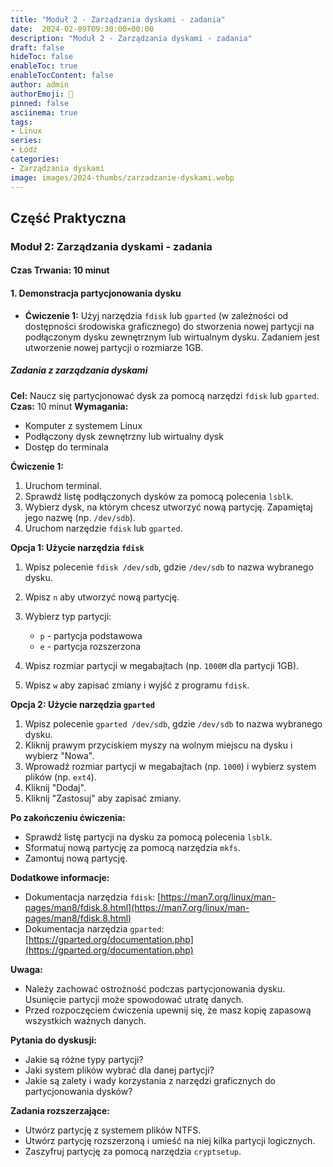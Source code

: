 ```yaml
---
title: "Moduł 2 - Zarządzania dyskami - zadania"
date:  2024-02-09T09:30:00+00:00
description: "Moduł 2 - Zarządzania dyskami - zadania"
draft: false
hideToc: false
enableToc: true
enableTocContent: false
author: admin
authorEmoji: 🐧
pinned: false
asciinema: true
tags:
- Linux
series:
- Łódź
categories:
- Zarządzania dyskami
image: images/2024-thumbs/zarzadzanie-dyskami.webp
---
```

## Część Praktyczna
### Moduł 2: Zarządzania dyskami - zadania
#### Czas Trwania: 10 minut

#### 1. **Demonstracja partycjonowania dysku**

- **Ćwiczenie 1:** Użyj narzędzia `fdisk` lub `gparted` (w zależności od dostępności środowiska graficznego) do stworzenia nowej partycji na podłączonym dysku zewnętrznym lub wirtualnym dysku. Zadaniem jest utworzenie nowej partycji o rozmiarze 1GB.

##### Zadania z zarządzania dyskami

**Cel:** Naucz się partycjonować dysk za pomocą narzędzi `fdisk` lub `gparted`.
**Czas:** 10 minut
**Wymagania:**
* Komputer z systemem Linux
* Podłączony dysk zewnętrzny lub wirtualny dysk
* Dostęp do terminala

**Ćwiczenie 1:**

1. Uruchom terminal.
2. Sprawdź listę podłączonych dysków za pomocą polecenia `lsblk`.
3. Wybierz dysk, na którym chcesz utworzyć nową partycję. Zapamiętaj jego nazwę (np. `/dev/sdb`).
4. Uruchom narzędzie `fdisk` lub `gparted`.

**Opcja 1: Użycie narzędzia `fdisk`**

1. Wpisz polecenie `fdisk /dev/sdb`, gdzie `/dev/sdb` to nazwa wybranego dysku.
2. Wpisz `n` aby utworzyć nową partycję.
3. Wybierz typ partycji:

    * `p` - partycja podstawowa
    * `e` - partycja rozszerzona

4. Wpisz rozmiar partycji w megabajtach (np. `1000M` dla partycji 1GB).
5. Wpisz `w` aby zapisać zmiany i wyjść z programu `fdisk`.

**Opcja 2: Użycie narzędzia `gparted`**

1. Wpisz polecenie `gparted /dev/sdb`, gdzie `/dev/sdb` to nazwa wybranego dysku.
2. Kliknij prawym przyciskiem myszy na wolnym miejscu na dysku i wybierz "Nowa".
3. Wprowadź rozmiar partycji w megabajtach (np. `1000`) i wybierz system plików (np. `ext4`).
4. Kliknij "Dodaj".
5. Kliknij "Zastosuj" aby zapisać zmiany.

**Po zakończeniu ćwiczenia:**

* Sprawdź listę partycji na dysku za pomocą polecenia `lsblk`.
* Sformatuj nową partycję za pomocą narzędzia `mkfs`.
* Zamontuj nową partycję.

**Dodatkowe informacje:**

* Dokumentacja narzędzia `fdisk`: [https://man7.org/linux/man-pages/man8/fdisk.8.html](https://man7.org/linux/man-pages/man8/fdisk.8.html)
* Dokumentacja narzędzia `gparted`: [https://gparted.org/documentation.php](https://gparted.org/documentation.php)

**Uwaga:**

* Należy zachować ostrożność podczas partycjonowania dysku. Usunięcie partycji może spowodować utratę danych.
* Przed rozpoczęciem ćwiczenia upewnij się, że masz kopię zapasową wszystkich ważnych danych.

**Pytania do dyskusji:**

* Jakie są różne typy partycji?
* Jaki system plików wybrać dla danej partycji?
* Jakie są zalety i wady korzystania z narzędzi graficznych do partycjonowania dysków?

**Zadania rozszerzające:**

* Utwórz partycję z systemem plików NTFS.
* Utwórz partycję rozszerzoną i umieść na niej kilka partycji logicznych.
* Zaszyfruj partycję za pomocą narzędzia `cryptsetup`.